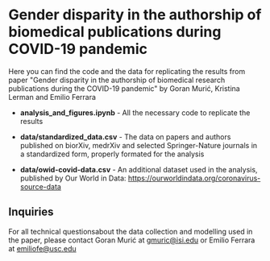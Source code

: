 # Gender disparity in the authorship of biomedical publications during COVID-19 pandemic

Here you can find the code and the data for replicating the results from paper "Gender disparity in the authorship of biomedical research publications during the COVID-19 pandemic" by Goran Murić, Kristina Lerman and Emilio Ferrara

- **analysis_and_figures.ipynb** - All the necessary code to replicate the results 

- **data/standardized_data.csv** - The data on papers and authors published on biorXiv, medrXiv and selected Springer-Nature journals in a standardized form, properly formated for the analysis

- **data/owid-covid-data.csv** - An additional dataset used in the analysis, published by Our World in Data: https://ourworldindata.org/coronavirus-source-data 


## Inquiries

For all technical questionsabout the data collection and modelling used in the paper, please contact Goran Murić at gmuric@isi.edu or Emilio Ferrara at emiliofe@usc.edu